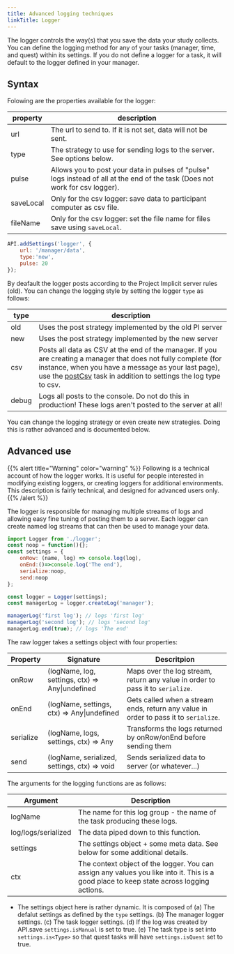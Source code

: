 ```yaml
---
title: Advanced logging techniques
linkTitle: Logger
---
```


The logger controls the way(s) that you save the data your study collects.
You can define the logging method for any of your tasks (manager, time, and quest) within its settings.
If you do not define a logger for a task, it will default to the logger defined in your manager.

## Syntax

Folowing are the properties available for the logger:

property    | description 
----------- | -----------
url         | The url to send to. If it is not set, data will not be sent.
type        | The strategy to use for sending logs to the server. See options below.
pulse       | Allows you to post your data in pulses of "pulse" logs instead of all at the end of the task (Does not work for csv logger).
saveLocal   | Only for the csv logger: save data to participant computer as csv file.
fileName    | Only for the csv logger: set the file name for files save using `saveLocal`.

```javascript
API.addSettings('logger', {
    url: '/manager/data',
    type:'new',
    pulse: 20
});
```

By deafault the logger posts according to the Project Implicit server rules (old).
You can change the logging style by setting the logger `type` as follows:

type    | description
------- | -----------
old     | Uses the post strategy implemented by the old PI server
new     | Uses the post strategy implemented by the new server  
csv     | Posts all data as CSV at the end of the manager. If you are creating a manager that does not fully complete (for instance, when you have a message as your last page), use the [postCsv](/docs/manager/tasks/postcsv/) task in addition to settings the log type to csv.
debug   | Logs all posts to the console. Do not do this in production! These logs aren't posted to the server at all!

You can change the logging strategy or even create new strategies.
Doing this is rather advanced and is documented below.

## Advanced use

{{% alert title="Warning" color="warning" %}}
Following is a technical account of how the logger works.
It is useful for people interested in modifying existing loggers, or creating loggers for additional environments.
This description is fairly technical, and designed for advanced users only.
{{% /alert %}}

The logger is responsible for managing multiple streams of logs and allowing easy fine tuning of posting them to a server.
Each logger can create named log streams that can then be used to manage your data.

```javascript
import Logger from './logger';
const noop = function(){};
const settings = {
    onRow: (name, log) => console.log(log), 
    onEnd:()=>console.log('The end'), 
    serialize:noop, 
    send:noop
};

const logger = Logger(settings);
const managerLog = logger.createLog('manager');

managerLog('first log'); // logs 'first log'
managerLog('second log'); // logs 'second log'
managerLog.end(true); // logs 'The end'
```

The raw logger takes a settings object with four properties:

Property    | Signature                                             | Descritpion
----------- | ----------------------------------------------------- | -----------
onRow       | (logName, log, settings, ctx) => Any&#124;undefined   | Maps over the log stream, return any value in order to pass it to `serialize`.
onEnd       | (logName, settings, ctx) => Any&#124;undefined        | Gets called when a stream ends, return any value in order to pass it to `serialize`.
serialize   | (logName, logs, settings, ctx) => Any                 | Transforms the logs returned by onRow/onEnd before sending them
send        | (logName, serialized, settings, ctx) => void          | Sends serialized data to server (or whatever...)

The arguments for the logging functions are as follows:

Argument                | Description
----------------------- | -----------
logName                 | The name for this log group - the name of the task producing these logs.
log/logs/serialized     | The data piped down to this function.
settings                | The settings object + some meta data. See below for some additional details.
ctx                     | The context object of the logger. You can assign any values you like into it. This is a good place to keep state across logging actions.

 * The settings object here is rather dynamic. It is composed of 
 (a) The defalut settings as defined by the `type` settings. 
 (b) The manager logger settings. 
 (c) The task logger settings.
 (d) If the log was created by API.save `settings.isManual` is set to true.
 (e) The task type is set into `settings.is<Type>` so that quest tasks will have `settings.isQuest` set to true.

